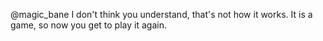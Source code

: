 @magic_bane I don't think you understand, that's not how it works. It is a game, so now you get to play it again.